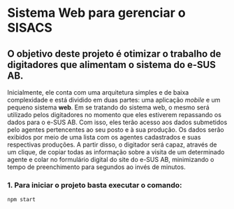 # Sistema Web para gerenciar o SISACS

## O objetivo deste projeto é otimizar o trabalho de digitadores que alimentam o sistema do e-SUS AB.

Inicialmente, ele conta com uma arquitetura simples e de baixa complexidade e está dividido em  duas partes: uma aplicação *mobile* e um pequeno sistema **web**. Em se tratando do sistema web, o mesmo será utilizado pelos digitadores no momento que eles estiverem repassando os dados para o e-SUS AB. Com isso, eles terão acesso aos dados submetidos pelo agentes pertencentes ao seu posto e à sua produção. Os dados serão exibidos por meio de uma lista com os agentes cadastrados e suas respectivas produções. A partir disso, o digitador será capaz, através de um clique, de copiar todas as informação sobre a visita de um determinado agente e colar no formulário digital do site do e-SUS AB, minimizando o tempo de preenchimento para segundos ao invés de minutos.

### 1. Para iniciar o projeto basta executar o comando:

`npm start`
